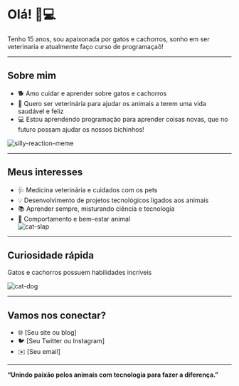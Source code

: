 # Olá! 🐾💻

Tenho 15 anos, sou apaixonada por gatos e cachorros, sonho em ser veterinaria e atualmente faço curso de programaçaõ! 


---

## Sobre mim

- 🐕 Amo cuidar e aprender sobre gatos e cachorros  
- 🌟 Quero ser veterinária para ajudar os animais a terem uma vida saudável e feliz
- 💻 Estou aprendendo programação para aprender coisas novas, que no futuro possam ajudar os nossos bichinhos!


![silly-reaction-meme](https://github.com/user-attachments/assets/887db728-d6b2-496f-bec9-1f101a84d935)

---

## Meus interesses

- 🩺 Medicina veterinária e cuidados com os pets  
- 💡 Desenvolvimento de projetos tecnológicos ligados aos animais  
- 📚 Aprender sempre, misturando ciência e tecnologia  
- 🐾 Comportamento e bem-estar animal  
![cat-slap](https://github.com/user-attachments/assets/7ebfaa3c-45fc-49ab-be07-dc847d056f31)

---

## Curiosidade rápida

Gatos e cachorros possuem habilidades incríveis

![cat-dog](https://github.com/user-attachments/assets/a6ad6cfa-2cd5-4ebb-9447-3903e1dcb44e)


---

## Vamos nos conectar?

- 🌐 [Seu site ou blog]  
- 🐦 [Seu Twitter ou Instagram]  
- ✉️ [Seu email]

---

**“Unindo paixão pelos animais com tecnologia para fazer a diferença.”**

